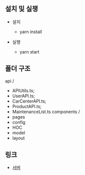 ## 설치 및 실챙

- 설치

  - yarn install

- 실행

  - yarn start

## 폴더 구조

api /
  - APIUtils.ts;
  - UserAPI.ts;
  - CarCenterAPI.ts;
  - ProductAPI.ts;
  - MaintenanceList.ts
components /
  - pages
  - config
  - HOC
  - model
  - layout

## 링크

- [서버](https://github.com/JamesSleep/dn-server-v1)

